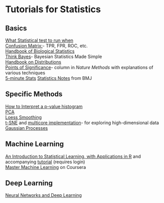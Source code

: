 # Tutorials for Statistics

## Basics
[What Statistical test to run when](https://github.com/CapraLab/resources/blob/master/external_resources/linked_files/stat_test_cheat_sheet.pdf)\
[Confusion Matrix:](https://github.com/CapraLab/resources/blob/master/external_resources/linked_files/confusion_matrix_cheat_sheet.pdf)- TPR, FPR, ROC, etc.\
[Handbook of Biological Statistics](https://udel.edu/~mcdonald/HandbookBioStat.pdf)\
[Think Bayes](http://www.greenteapress.com/thinkbayes/thinkbayes.pdf)- Bayesian Statistics Made Simple\
[Handbook on Distributions](http://www.stat.rice.edu/~dobelman/textfiles/DistributionsHandbook.pdf)\
[Points of Significance](http://blogs.nature.com/methagora/2013/08/giving_statistics_the_attention_it_deserves.html)- column in *Nature Methods* with explanations of various techniques\
[5-minute Stats](https://stephens999.github.io/fiveMinuteStats/)
[Statistics Notes](https://www.bmj.com/specialties/statistics-notes) from BMJ

## Specific Methods
[How to Interpret a p-value histogram](http://varianceexplained.org/statistics/interpreting-pvalue-histogram/)\
[PCA](http://www.cs.otago.ac.nz/cosc453/student_tutorials/principal_components.pdf)\
[Loess Smoothing](https://simplystatistics.org/2014/02/13/loess-explained-in-a-gif/)\
[t-SNE](https://distill.pub/2016/misread-tsne/) and [multicore implementation](https://github.com/DmitryUlyanov/Multicore-TSNE)- for exploring high-dimensional data\
[Gaussian Processes](https://betanalpha.github.io/assets/case_studies/gp_part1/part1.html)

## Machine Learning
[An Introduction to Statistical Learning, with Applications in R](https://www-bcf.usc.edu/~gareth/ISL/ISLR%20First%20Printing.pdf) and accompanying [tutorial](https://lagunita.stanford.edu/courses/HumanitiesSciences/StatLearning/Winter2016/info) (requires login)\
[Master Machine Learning](https://www.coursera.org/learn/machine-learning?utm_source=gg&utm_medium=sem&campaignid=685340575&adgroupid=32639001341&device=c&keyword=coursera%20machine%20learning&matchtype=e&network=g&devicemodel=&adpostion=1t1&creativeid=273169971736&hide_mobile_promo&gclid=CjwKCAjwy_XaBRAWEiwApfjKHnn3VX_vOg4DQ-6gcxd944dJQLYZaQket3r_K-t2WQ2JqPeTr4WQnRoCQqoQAvD_BwE) on Coursera

## Deep Learning
[Neural Networks and Deep Learning](http://neuralnetworksanddeeplearning.com/index.html)
